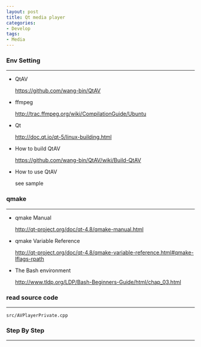```yaml
---
layout: post
title: Qt media player
categories:
- Develop
tags:
- Media
---
```



### Env Setting
------------
* QtAV

  https://github.com/wang-bin/QtAV

* ffmpeg

  http://trac.ffmpeg.org/wiki/CompilationGuide/Ubuntu

* Qt

  http://doc.qt.io/qt-5/linux-building.html

* How to build QtAV

  https://github.com/wang-bin/QtAV/wiki/Build-QtAV

* How to use QtAV

  see sample 

### qmake
------------
* qmake Manual 

  http://qt-project.org/doc/qt-4.8/qmake-manual.html 

* qmake Variable Reference

  http://qt-project.org/doc/qt-4.8/qmake-variable-reference.html#qmake-lflags-rpath

* The Bash environment

  http://www.tldp.org/LDP/Bash-Beginners-Guide/html/chap_03.html

### 


### read source code
------------
```
src/AVPlayerPrivate.cpp

```
### Step By Step
----------------

  

